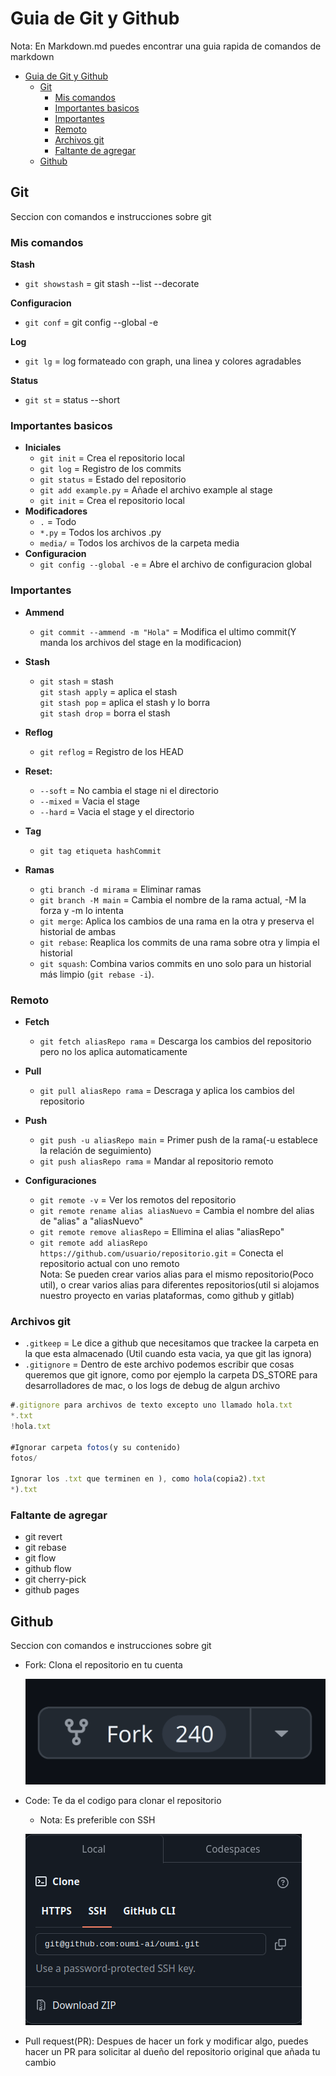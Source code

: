 # Guia de Git y Github

Nota: En Markdown.md puedes encontrar una guia rapida de comandos de markdown
- [Guia de Git y Github](#guia-de-git-y-github)
  - [Git](#git)
    - [Mis comandos](#mis-comandos)
    - [Importantes basicos](#importantes-basicos)
    - [Importantes](#importantes)
    - [Remoto](#remoto)
    - [Archivos git](#archivos-git)
    - [Faltante de agregar](#faltante-de-agregar)
  - [Github](#github)

## Git

Seccion con comandos e instrucciones sobre git

### Mis comandos
**Stash**
- `git showstash` = git stash --list --decorate
  
**Configuracion**
- `git conf` = git config --global -e  
  
**Log**
- `git lg` = log formateado con graph, una linea y colores agradables

**Status**
- `git st` = status --short
  
### Importantes basicos

- **Iniciales**
  - `git init` = Crea el repositorio local
  - `git log` = Registro de los commits
  - `git status` = Estado del repositorio
  - `git add example.py` = Añade el archivo example al stage
  - `git init` = Crea el repositorio local
- **Modificadores**
  - `.` = Todo
  - `*.py` = Todos los archivos .py
  - `media/` = Todos los archivos de la carpeta media
- **Configuracion**
  - `git config --global -e` = Abre el archivo de configuracion global
    
  
### Importantes

- **Ammend**
  - `git commit --ammend -m "Hola"` = Modifica el ultimo commit(Y manda los archivos del stage en la modificacion)
  
- **Stash**
  - `git stash` = stash  
    `git stash apply` = aplica el stash  
    `git stash pop` = aplica el stash y lo borra  
    `git stash drop` = borra el stash  

- **Reflog**
  - `git reflog` = Registro de los HEAD 

- **Reset:**
  - `--soft` = No cambia el stage ni el directorio
  - `--mixed` = Vacia el stage
  - `--hard` = Vacia el stage y el directorio

- **Tag**
  - `git tag etiqueta hashCommit`

- **Ramas**
  - `gti branch -d mirama` = Eliminar ramas
  - `git branch -M main` = Cambia el nombre de la rama actual, -M la forza y -m lo intenta
  - `git merge`: Aplica los cambios de una rama en la otra y preserva el historial de ambas
  - `git rebase`: Reaplica los commits de una rama sobre otra y limpia el historial
  - `git squash`: Combina varios commits en uno solo para un historial más limpio (`git rebase -i`).

### Remoto
- **Fetch**  
  - `git fetch aliasRepo rama` = Descarga los cambios del repositorio pero no los aplica automaticamente
  
- **Pull**  
  - `git pull aliasRepo rama` = Descraga y aplica los cambios del repositorio

- **Push**
  - `git push -u aliasRepo main` = Primer push de la rama(-u establece la relación de seguimiento)
  - `git push aliasRepo rama` = Mandar al repositorio remoto

- **Configuraciones**
  - `git remote -v` = Ver los remotos del repositorio
  - `git remote rename alias aliasNuevo` = Cambia el nombre del alias de "alias" a "aliasNuevo"
  - `git remote remove aliasRepo` = Ellimina el alias "aliasRepo"
  - `git remote add aliasRepo https://github.com/usuario/repositorio.git` = Conecta el repositorio actual con uno remoto  
  Nota: Se pueden crear varios alias para el mismo repositorio(Poco util), o crear varios alias para diferentes repositorios(util si alojamos nuestro proyecto en varias plataformas, como github y gitlab)

### Archivos git
  - `.gitkeep` = Le dice a github que necesitamos que trackee la carpeta en la que esta almacenado (Util cuando esta vacia, ya que git las ignora)  
  - `.gitignore` = Dentro de este archivo podemos escribir que cosas queremos que git ignore, como por ejemplo la carpeta DS_STORE para desarrolladores de mac, o los logs de debug de algun archivo  

```js
#.gitignore para archivos de texto excepto uno llamado hola.txt
*.txt
!hola.txt

#Ignorar carpeta fotos(y su contenido)
fotos/

Ignorar los .txt que terminen en ), como hola(copia2).txt
*).txt
```
  
### Faltante de agregar
- git revert
- git rebase
- git flow
- github flow
- git cherry-pick
- github pages

## Github
Seccion con comandos e instrucciones sobre git

- Fork: Clona el repositorio en tu cuenta
  
   ![Fork](imagenes/fork.png)

- Code: Te da el codigo para clonar el repositorio
  - Nota: Es preferible con SSH  
  
   ![Code](imagenes/code.png)

- Pull request(PR): Despues de hacer un fork y modificar algo, puedes hacer un PR para solicitar al dueño del repositorio original que añada tu cambio